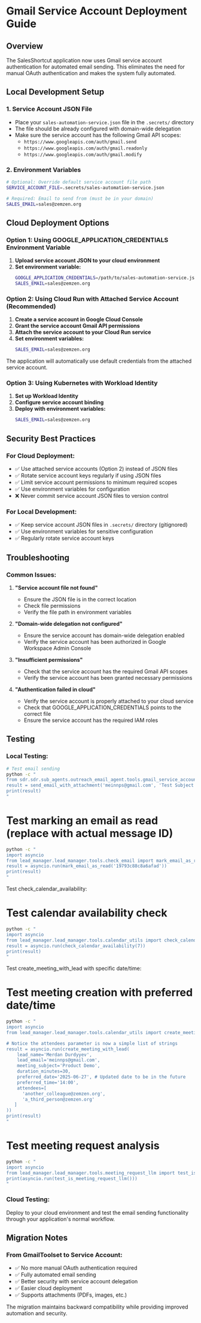 # Gmail Service Account Deployment Guide

## Overview

The SalesShortcut application now uses Gmail service account authentication for automated email sending. This eliminates the need for manual OAuth authentication and makes the system fully automated.

## Local Development Setup

### 1. Service Account JSON File
- Place your `sales-automation-service.json` file in the `.secrets/` directory
- The file should be already configured with domain-wide delegation
- Make sure the service account has the following Gmail API scopes:
  - `https://www.googleapis.com/auth/gmail.send`
  - `https://www.googleapis.com/auth/gmail.readonly`
  - `https://www.googleapis.com/auth/gmail.modify`

### 2. Environment Variables
```bash
# Optional: Override default service account file path
SERVICE_ACCOUNT_FILE=.secrets/sales-automation-service.json

# Required: Email to send from (must be in your domain)
SALES_EMAIL=sales@zemzen.org
```

## Cloud Deployment Options

### Option 1: Using GOOGLE_APPLICATION_CREDENTIALS Environment Variable

1. **Upload service account JSON to your cloud environment**
2. **Set environment variable:**
   ```bash
   GOOGLE_APPLICATION_CREDENTIALS=/path/to/sales-automation-service.json
   SALES_EMAIL=sales@zemzen.org
   ```

### Option 2: Using Cloud Run with Attached Service Account (Recommended)

1. **Create a service account in Google Cloud Console**
2. **Grant the service account Gmail API permissions**
3. **Attach the service account to your Cloud Run service**
4. **Set environment variables:**
   ```bash
   SALES_EMAIL=sales@zemzen.org
   ```

The application will automatically use default credentials from the attached service account.

### Option 3: Using Kubernetes with Workload Identity

1. **Set up Workload Identity**
2. **Configure service account binding**
3. **Deploy with environment variables:**
   ```bash
   SALES_EMAIL=sales@zemzen.org
   ```

## Security Best Practices

### For Cloud Deployment:
- ✅ Use attached service accounts (Option 2) instead of JSON files
- ✅ Rotate service account keys regularly if using JSON files
- ✅ Limit service account permissions to minimum required scopes
- ✅ Use environment variables for configuration
- ❌ Never commit service account JSON files to version control

### For Local Development:
- ✅ Keep service account JSON files in `.secrets/` directory (gitignored)
- ✅ Use environment variables for sensitive configuration
- ✅ Regularly rotate service account keys

## Troubleshooting

### Common Issues:

1. **"Service account file not found"**
   - Ensure the JSON file is in the correct location
   - Check file permissions
   - Verify the file path in environment variables

2. **"Domain-wide delegation not configured"**
   - Ensure the service account has domain-wide delegation enabled
   - Verify the service account has been authorized in Google Workspace Admin Console

3. **"Insufficient permissions"**
   - Check that the service account has the required Gmail API scopes
   - Verify the service account has been granted necessary permissions

4. **"Authentication failed in cloud"**
   - Verify the service account is properly attached to your cloud service
   - Check that GOOGLE_APPLICATION_CREDENTIALS points to the correct file
   - Ensure the service account has the required IAM roles

## Testing

### Local Testing:
```bash
# Test email sending
python -c "
from sdr.sdr.sub_agents.outreach_email_agent.tools.gmail_service_account_tool import send_email_with_attachment
result = send_email_with_attachment('meinnps@gmail.com', 'Test Subject', 'Test Body')
print(result)
"
```

# Test marking an email as read (replace with actual message ID)
```bash
python -c "
import asyncio
from lead_manager.lead_manager.tools.check_email import mark_email_as_read
result = asyncio.run(mark_email_as_read('19793c88c8a6afad'))
print(result)
"
```
  Test check_calendar_availability:

# Test calendar availability check
```bash
python -c "
import asyncio
from lead_manager.lead_manager.tools.calendar_utils import check_calendar_availability
result = asyncio.run(check_calendar_availability(7))
print(result)
"
```
  Test create_meeting_with_lead  with specific date/time:

  # Test meeting creation with preferred date/time
```bash
python -c "
import asyncio
from lead_manager.lead_manager.tools.calendar_utils import create_meeting_with_lead

# Notice the attendees parameter is now a simple list of strings
result = asyncio.run(create_meeting_with_lead(
    lead_name='Merdan Durdyyev',
    lead_email='meinnps@gmail.com',
    meeting_subject='Product Demo',
    duration_minutes=30,
    preferred_date='2025-06-27', # Updated date to be in the future
    preferred_time='14:00',
    attendees=[ 
      'another_colleague@zemzen.org',
      'a_third_person@zemzen.org'
   ]
))
print(result)
"
```

# Test meeting request analysis
```bash
python -c "
import asyncio
from lead_manager.lead_manager.tools.meeting_request_llm import test_is_meeting_request_llm
print(asyncio.run(test_is_meeting_request_llm()))
"
```

### Cloud Testing:
Deploy to your cloud environment and test the email sending functionality through your application's normal workflow.

## Migration Notes

### From GmailToolset to Service Account:
- ✅ No more manual OAuth authentication required
- ✅ Fully automated email sending
- ✅ Better security with service account delegation
- ✅ Easier cloud deployment
- ✅ Supports attachments (PDFs, images, etc.)

The migration maintains backward compatibility while providing improved automation and security.